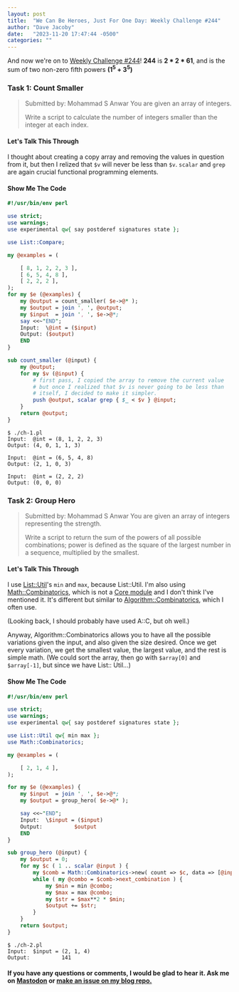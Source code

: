 ```yaml
---
layout: post
title:  "We Can Be Heroes, Just For One Day: Weekly Challenge #244"
author: "Dave Jacoby"
date:   "2023-11-20 17:47:44 -0500"
categories: ""
---
```


And now we're on to [Weekly Challenge #244](https://theweeklychallenge.org/blog/perl-weekly-challenge-244/)! **244** is **2 * 2 * 61**, and is the sum of two non-zero fifth powers **(1<sup>5</sup> + 3<sup>5</sup>)**

### Task 1: Count Smaller

> Submitted by: Mohammad S Anwar
> You are given an array of integers.
>
> Write a script to calculate the number of integers smaller than the integer at each index.

#### Let's Talk This Through

I thought about creating a copy array and removing the values in question from it, but then I relized that `$v` will never be less than `$v`. `scalar` and `grep` are again crucial functional programming elements.

#### Show Me The Code

```perl
#!/usr/bin/env perl

use strict;
use warnings;
use experimental qw{ say postderef signatures state };

use List::Compare;

my @examples = (

    [ 8, 1, 2, 2, 3 ],
    [ 6, 5, 4, 8 ],
    [ 2, 2, 2 ],
);
for my $e (@examples) {
    my @output = count_smaller( $e->@* );
    my $output = join ', ', @output;
    my $input  = join ', ', $e->@*;
    say <<~"END";
    Input:  \@int = ($input)
    Output: ($output)
    END
}

sub count_smaller (@input) {
    my @output;
    for my $v (@input) {
        # first pass, I copied the array to remove the current value
        # but once I realized that $v is never going to be less than 
        # itself, I decided to make it simpler.
        push @output, scalar grep { $_ < $v } @input;
    }
    return @output;
}
```

```text
$ ./ch-1.pl 
Input:  @int = (8, 1, 2, 2, 3)
Output: (4, 0, 1, 1, 3)

Input:  @int = (6, 5, 4, 8)
Output: (2, 1, 0, 3)

Input:  @int = (2, 2, 2)
Output: (0, 0, 0)
```

### Task 2: Group Hero

> Submitted by: Mohammad S Anwar
> You are given an array of integers representing the strength.
>
> Write a script to return the sum of the powers of all possible combinations; power is defined as the square of the largest number in a sequence, multiplied by the smallest.

#### Let's Talk This Through

I use [List::Util](https://metacpan.org/pod/List::Util)'s `min` and `max`, because List::Util. I'm also using [Math::Combinatorics](https://metacpan.org/pod/Math::Combinatorics), which is not a [Core module](https://perldoc.perl.org/modules) and I don't think I've mentioned it. It's different but similar to [Algorithm::Combinatorics](https://metacpan.org/pod/Algorithm::Combinatorics), which I often use.

(Looking back, I should probably have used A::C, but oh well.)

Anyway, Algorithm::Combinatorics allows you to have all the possible variations given the input, and also given the size desired. Once we get every variation, we get the smallest value, the largest value, and the rest is simple math. (We could sort the array, then go with `$array[0]` and `$array[-1]`, but since we have List:: Util...)

#### Show Me The Code

```perl
#!/usr/bin/env perl

use strict;
use warnings;
use experimental qw{ say postderef signatures state };

use List::Util qw{ min max };
use Math::Combinatorics;

my @examples = (

    [ 2, 1, 4 ],
);

for my $e (@examples) {
    my $input  = join ', ', $e->@*;
    my $output = group_hero( $e->@* );

    say <<~"END";
    Input:  \$input = ($input)
    Output:          $output
    END
}

sub group_hero (@input) {
    my $output = 0;
    for my $c ( 1 .. scalar @input ) {
        my $comb = Math::Combinatorics->new( count => $c, data => [@input], );
        while ( my @combo = $comb->next_combination ) {
            my $min = min @combo;
            my $max = max @combo;
            my $str = $max**2 * $min;
            $output += $str;
        }
    }
    return $output;
}
```

```text
$ ./ch-2.pl 
Input:  $input = (2, 1, 4)
Output:          141
```

#### If you have any questions or comments, I would be glad to hear it. Ask me on [Mastodon](https://mastodon.xyz/@jacobydave) or [make an issue on my blog repo.](https://github.com/jacoby/jacoby.github.io)
